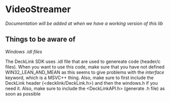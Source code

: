 # VideoStreamer

_Documentation will be added at when we have a working version of this lib_


## Things to be aware of

_Windows .idl files_

The DeckLink SDK uses .idl file that are used to genereate code (header/c files).
When you want to use this code, make sure that you have not defined WIN32_LEAN_AND_MEAN
as this seems to give problems with the _interface_ keyword, which is a MSVC++ 
thing. Also, make sure to first include the DeckLink header (<decklink/DeckLink.h>)
and then the windows.h if you need it. Also, make sure to include the 
<DeckLinkAPI.h> (generate .h file)  as soon as possible